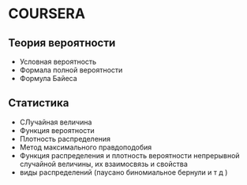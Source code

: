 # COURSERA

## Теория вероятности
* Условная вероятность
* Формала полной вероятности
* Формула Байеса

## Статистика
* СЛучайная величина
* Функция вероятности
* Плотность распределения
* Метод максимального правдоподобия
* Функция распределения и плотность вероятности непрерывной случайной величины, их взаимосвязь и свойства
* виды распределений (паусано биномиальное бернули и т д )
